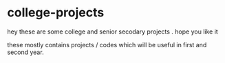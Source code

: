 # college-projects
hey these are some college and senior secodary projects . hope you like it 

these mostly contains projects / codes which will be useful in first and second year.
